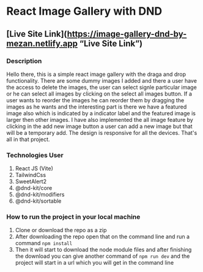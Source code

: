 # React Image Gallery with DND

## [Live Site Link](https://image-gallery-dnd-by-mezan.netlify.app “Live Site Link”)

### Description

Hello there, this is a simple react image gallery with the draga and drop functionality. There are some dummy images I added and there a user have the access to delete the images, the user can select signle particular image or he can select all images by clicking on the select all images button. If a user wants to reorder the images he can reorder them by dragging the images as he wants and the interesting part is there we have a featured image also which is indicated by a indicator label and the featured image is larger then other images. I have also implemented the all image feature by clicking in the add new image button a user can add a new image but that will be a temporary add. The design is responsive for all the devices. That's all in that project.

### Technologies User

1. React JS (Vite)
2. TailwindCss
3. SweetAlert2
4. @dnd-kit/core
5. @dnd-kit/modifiers
6. @dnd-kit/sortable

### How to run the project in your local machine

1. Clone or download the repo as a zip
2. After downloading the repo open that on the command line and run a command `npm install`
3. Then it will start to download the node module files and after finishing the download you can give another command of `npm run dev` and the project will start in a url which you will get in the command line
